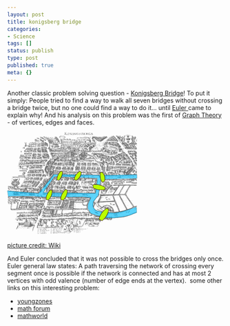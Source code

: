 ```yaml
---
layout: post
title: konigsberg bridge
categories:
- Science
tags: []
status: publish
type: post
published: true
meta: {}
---
```

Another classic problem solving question - [Konigsberg Bridge](http://en.wikipedia.org/wiki/Seven_Bridges_of_K%C3%B6nigsberg)! To put it simply: People tried to find a way to walk all seven bridges without crossing a bridge twice, but no one could find a way to do it... until [Euler ](http://en.wikipedia.org/wiki/Leonhard_Euler)came to explain why! And his analysis on this problem was the first of [Graph Theory](http://en.wikipedia.org/wiki/Graph_theory) - of vertices, edges and faces.

![](/img/konigsberg_bridges.png)

[picture credit: Wiki](http://en.wikipedia.org/wiki/Image:Konigsberg_bridges.png)

And Euler concluded that it was not possible to cross the bridges only once. Euler general law states: A path traversing the network of crossing every segment once is possible if the network is connected and has at most 2 vertices with odd valence (number of edge ends at the vertex).  some other links on this interesting problem:
- [youngzones](http://math.youngzones.org/Konigsberg.html)
- [math forum](http://mathforum.org/isaac/problems/bridges1.html)
- [mathworld](http://mathworld.wolfram.com/KoenigsbergBridgeProblem.html)
